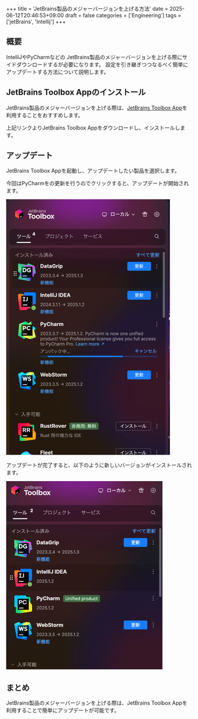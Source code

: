 +++
title = 'JetBrains製品のメジャーバージョンを上げる方法'
date = 2025-06-12T20:46:53+09:00
draft = false
categories = ['Engineering']
tags = ['jetBrains', 'Intellij']
+++

## 概要
IntelliJやPyCharmなどの JetBrains製品のメジャーバージョンを上げる際にサイドダウンロードするが必要になります。
設定を引き継ぎつつなるべく簡単にアップデートする方法について説明します。

## JetBrains Toolbox Appのインストール
JetBrains製品のメジャーバージョンを上げる際は、[JetBrains Toolbox App](https://www.jetbrains.com/toolbox-app/)を利用することをおすすめします。

上記リンクよりJetBrains Toolbox Appをダウンロードし、インストールします。

## アップデート
JetBrains Toolbox Appを起動し、アップデートしたい製品を選択します。

今回はPyCharmをの更新を行うのでクリックすると、アップデートが開始されます。

![アップデートの選択画面](img.png)

アップデートが完了すると、以下のように新しいバージョンがインストールされます。


![アップデート後の画面](img_1.png)

## まとめ
JetBrains製品のメジャーバージョンを上げる際は、JetBrains Toolbox Appを利用することで簡単にアップデートが可能です。
